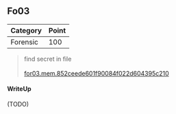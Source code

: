 ## Fo03

| Category | Point |
| --- | --- |
| Forensic | 100 |

> find secret in file <br>
>                             <br>
> [for03.mem.852ceede601f90084f022d604395c210](https://drive.google.com/open?id=0B4zVJad-yA4VcTQwWDBzc1JVZTg) <br>

#### WriteUp

(TODO)
